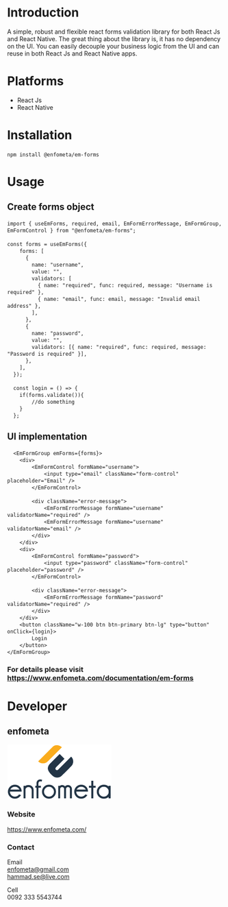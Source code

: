 # Introduction

A simple, robust and flexible react forms validation library for both React Js and React Native. The great thing about the library is, it has no dependency on the UI. You can easily decouple your business logic from the UI and can reuse in both React Js and React Native apps.

# Platforms

- React Js
- React Native

# Installation

`npm install @enfometa/em-forms`

# Usage

## Create forms object

```
import { useEmForms, required, email, EmFormErrorMessage, EmFormGroup, EmFormControl } from "@enfometa/em-forms";

const forms = useEmForms({
    forms: [
      {
        name: "username",
        value: "",
        validators: [
          { name: "required", func: required, message: "Username is required" },
          { name: "email", func: email, message: "Invalid email address" },
        ],
      },
      {
        name: "password",
        value: "",
        validators: [{ name: "required", func: required, message: "Password is required" }],
      },
    ],
  });

  const login = () => {
    if(forms.validate()){
        //do something
    }
  };

```

## UI implementation

```
  <EmFormGroup emForms={forms}>
    <div>
        <EmFormControl formName="username">
            <input type="email" className="form-control" placeholder="Email" />
        </EmFormControl>

        <div className="error-message">
            <EmFormErrorMessage formName="username" validatorName="required" />
            <EmFormErrorMessage formName="username" validatorName="email" />
        </div>
    </div>
    <div>
        <EmFormControl formName="password">
            <input type="password" className="form-control" placeholder="password" />
        </EmFormControl>

        <div className="error-message">
            <EmFormErrorMessage formName="password" validatorName="required" />
        </div>
    </div>
    <button className="w-100 btn btn-primary btn-lg" type="button" onClick={login}>
        Login
    </button>
</EmFormGroup>
```

### For details please visit https://www.enfometa.com/documentation/em-forms

# Developer

## enfometa

![enfometa](/images/enfometa-logo.png "enfometa logo")

### Website

https://www.enfometa.com/

### Contact

Email  
enfometa@gmail.com  
hammad.se@live.com

Cell  
0092 333 5543744
